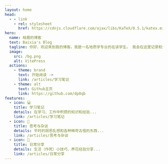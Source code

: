 ```yaml
---
layout: home
head:
  - - link
    - rel: stylesheet
      href: https://cdnjs.cloudflare.com/ajax/libs/KaTeX/0.5.1/katex.min.css
hero:
  name: 柏霞的博客
  text: Baixia's Blog
  tagline: 你好，欢迎来到我的博客。我是一名地质学专业的在读学生。 我会在这里记录和分享一些自己学习和思考的内容。
  image:
    src: /bg.png
    alt: VitePress
  actions:
    - theme: brand
      text: 开始阅读 ->
      link: /articles/学习笔记
    - theme: alt
      text: Github主页
      link: https://github.com/dp0qb
features:
  - icon: 💻
    title: 学习笔记
    details: 在学习、工作中积攒的知识和经验...
    link: /articles/学习笔记
  - icon: 🤔
    title: 思考与杂谈
    details: 平时的胡思乱想和各种稀奇古怪的东西...
    link: /articles/思考与杂谈
  - icon: 🌼
    title: 日常分享
    details: 生活（作死）小技巧、养花经验分享...
    link: /articles/日常分享
---
```

